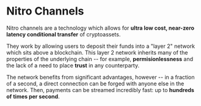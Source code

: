 # Nitro Channels

Nitro channels are a technology which allows for **ultra low cost, near-zero latency conditional transfer** of cryptoassets.

They work by allowing users to deposit their funds into a "layer 2" network which sits above a blockchain. This layer 2 network inherits many of the properties of the underlying chain -- for example, **permisionlessness** and the lack of a need to place **trust** in any counterparty.

The network benefits from significant advantages, however -- in a fraction of a second, a direct connection can be forged with anyone else in the network. Then, payments can be streamed incredibly fast: up to **hundreds of times per second**.
